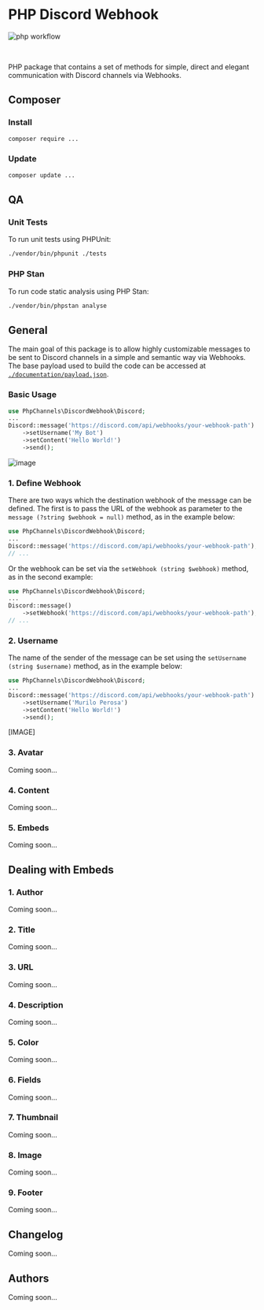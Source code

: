 # PHP Discord Webhook
![php workflow](https://github.com/muriloperosa/discord-webhook/actions/workflows/php.yml/badge.svg)

<br/>

PHP package that contains a set of methods for simple, direct and elegant communication with Discord channels via Webhooks.

## Composer

### Install
```sh
composer require ...
```

### Update

```sh
composer update ...
```

## QA

### Unit Tests

To run unit tests using PHPUnit:

```sh
./vendor/bin/phpunit ./tests
```

### PHP Stan

To run code static analysis using PHP Stan:

```sh
./vendor/bin/phpstan analyse
```

## General

The main goal of this package is to allow highly customizable messages to be sent to Discord channels in a simple and semantic way via Webhooks. The base payload used to build the code can be accessed at [`./documentation/payload.json`](https://github.com/muriloperosa/discord-webhook/blob/main/documentation/payload.json).

### Basic Usage

```php
use PhpChannels\DiscordWebhook\Discord;
...
Discord::message('https://discord.com/api/webhooks/your-webhook-path')
    ->setUsername('My Bot')
    ->setContent('Hello World!')
    ->send();
``` 

![image](https://user-images.githubusercontent.com/45050585/218355168-65a2e18b-5f04-4f8f-9f0b-858a4f1045c1.png)

### 1. Define Webhook
There are two ways which the destination webhook of the message can be defined. The first is to pass the URL of the webhook as parameter to the `message (?string $webhook = null)` method, as in the example below:

```php
use PhpChannels\DiscordWebhook\Discord;
...
Discord::message('https://discord.com/api/webhooks/your-webhook-path');
// ...
```
Or the webhook can be set via the `setWebhook (string $webhook)` method, as in the second example:
```php
use PhpChannels\DiscordWebhook\Discord;
...
Discord::message()
    ->setWebhook('https://discord.com/api/webhooks/your-webhook-path');
// ...
```

### 2. Username
The name of the sender of the message can be set using the `setUsername (string $username)` method, as in the example below:

```php
use PhpChannels\DiscordWebhook\Discord;
...
Discord::message('https://discord.com/api/webhooks/your-webhook-path')
    ->setUsername('Murilo Perosa')
    ->setContent('Hello World!')
    ->send();
```

[IMAGE]

### 3. Avatar
Coming soon...

### 4. Content
Coming soon...
### 5. Embeds
Coming soon...

## Dealing with Embeds

### 1. Author
Coming soon...

### 2. Title
Coming soon...

### 3. URL
Coming soon...

### 4. Description
Coming soon...

### 5. Color
Coming soon...

### 6. Fields
Coming soon...

### 7. Thumbnail
Coming soon...

### 8. Image
Coming soon...

### 9. Footer
Coming soon...


## Changelog
Coming soon...

## Authors
Coming soon...
